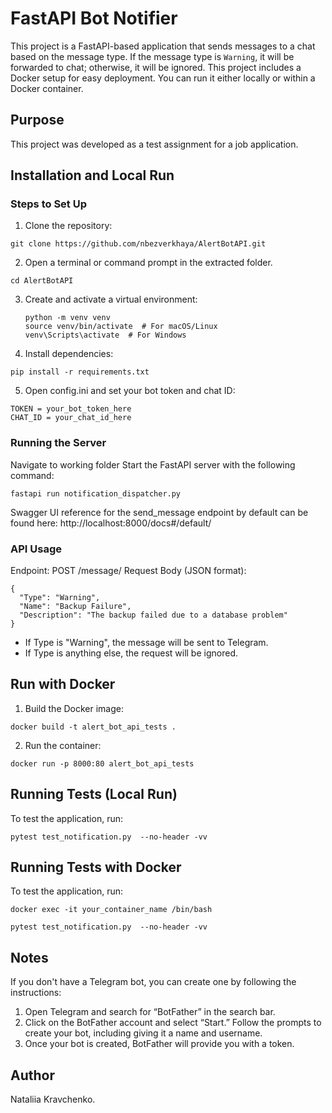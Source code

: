 # FastAPI Bot Notifier

This project is a FastAPI-based application that sends messages to a chat based on the message type. If the message type is `Warning`, it will be forwarded to chat; otherwise, it will be ignored.
This project includes a Docker setup for easy deployment. You can run it either locally or within a Docker container.

## Purpose
This project was developed as a test assignment for a job application.

## Installation and Local Run

### Steps to Set Up

1. Clone the repository:
```
git clone https://github.com/nbezverkhaya/AlertBotAPI.git
```
2. Open a terminal or command prompt in the extracted folder.
```
cd AlertBotAPI
```
3. Create and activate a virtual environment:
   ```
   python -m venv venv
   source venv/bin/activate  # For macOS/Linux
   venv\Scripts\activate  # For Windows
   ```
4. Install dependencies:
```
pip install -r requirements.txt
```

5. Open config.ini and set your bot token and chat ID:
```
TOKEN = your_bot_token_here
CHAT_ID = your_chat_id_here
```

### Running the Server

Navigate to working folder
Start the FastAPI server with the following command:
```
fastapi run notification_dispatcher.py
```
Swagger UI reference for the send_message endpoint by default can be found here: http://localhost:8000/docs#/default/

### API Usage
Endpoint: POST /message/
Request Body (JSON format):
```
{
  "Type": "Warning",
  "Name": "Backup Failure",
  "Description": "The backup failed due to a database problem"
}
```
* If Type is "Warning", the message will be sent to Telegram.
* If Type is anything else, the request will be ignored.

## Run with Docker
1. Build the Docker image:
````
docker build -t alert_bot_api_tests .
````
2. Run the container:
````
docker run -p 8000:80 alert_bot_api_tests
````

## Running Tests (Local Run)
To test the application, run:

```
pytest test_notification.py  --no-header -vv
```

## Running Tests with Docker
To test the application, run:
````
docker exec -it your_container_name /bin/bash
````
```
pytest test_notification.py  --no-header -vv
```

## Notes

If you don't have a Telegram bot, you can create one by following the instructions:
1. Open Telegram and search for “BotFather” in the search bar.
2. Click on the BotFather account and select “Start.” Follow the prompts to create your bot, including giving it a name and username.
3. Once your bot is created, BotFather will provide you with a token.

## Author

Nataliia Kravchenko.